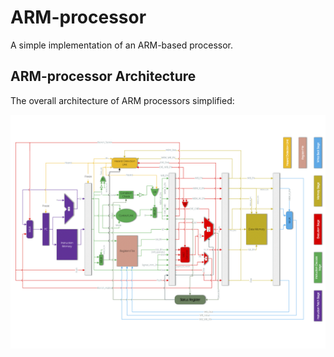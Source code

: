 # ARM-processor
A simple implementation of an ARM-based processor.

## ARM-processor Architecture

The overall architecture of ARM processors simplified:

![ARM-processors Architecture](./ARM_processors_architecture.png)
